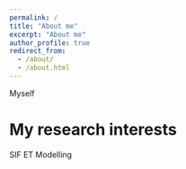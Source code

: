 ```yaml
---
permalink: /
title: "About me"
excerpt: "About me"
author_profile: true
redirect_from: 
  - /about/
  - /about.html
---
```


Myself


# My research interests
SIF
ET
Modelling

